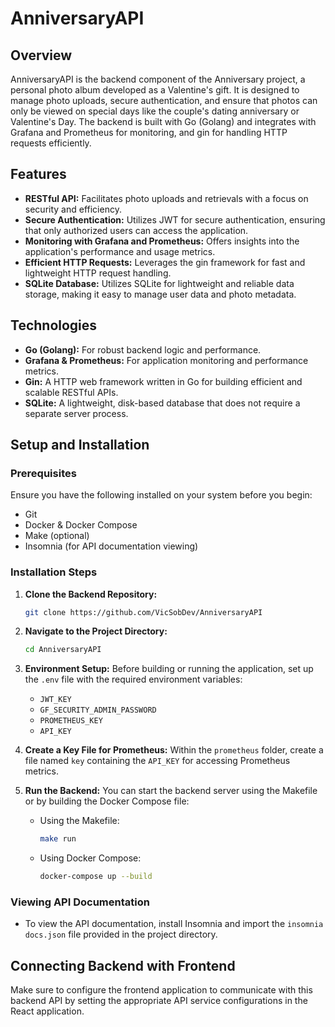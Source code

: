 
# AnniversaryAPI

## Overview

AnniversaryAPI is the backend component of the Anniversary project, a personal photo album developed as a Valentine's gift. It is designed to manage photo uploads, secure authentication, and ensure that photos can only be viewed on special days like the couple's dating anniversary or Valentine's Day. The backend is built with Go (Golang) and integrates with Grafana and Prometheus for monitoring, and gin for handling HTTP requests efficiently.

## Features

- **RESTful API:** Facilitates photo uploads and retrievals with a focus on security and efficiency.
- **Secure Authentication:** Utilizes JWT for secure authentication, ensuring that only authorized users can access the application.
- **Monitoring with Grafana and Prometheus:** Offers insights into the application's performance and usage metrics.
- **Efficient HTTP Requests:** Leverages the gin framework for fast and lightweight HTTP request handling.
- **SQLite Database:** Utilizes SQLite for lightweight and reliable data storage, making it easy to manage user data and photo metadata.

## Technologies

- **Go (Golang):** For robust backend logic and performance.
- **Grafana & Prometheus:** For application monitoring and performance metrics.
- **Gin:** A HTTP web framework written in Go for building efficient and scalable RESTful APIs.
- **SQLite:** A lightweight, disk-based database that does not require a separate server process.

## Setup and Installation

### Prerequisites

Ensure you have the following installed on your system before you begin:

- Git
- Docker & Docker Compose
- Make (optional)
- Insomnia (for API documentation viewing)

### Installation Steps

1. **Clone the Backend Repository:**
   ```bash
   git clone https://github.com/VicSobDev/AnniversaryAPI
   ```

2. **Navigate to the Project Directory:**
   ```bash
   cd AnniversaryAPI
   ```

3. **Environment Setup:**
   Before building or running the application, set up the `.env` file with the required environment variables:
   - `JWT_KEY`
   - `GF_SECURITY_ADMIN_PASSWORD`
   - `PROMETHEUS_KEY`
   - `API_KEY`

4. **Create a Key File for Prometheus:**
   Within the `prometheus` folder, create a file named `key` containing the `API_KEY` for accessing Prometheus metrics.

5. **Run the Backend:**
   You can start the backend server using the Makefile or by building the Docker Compose file:
   - Using the Makefile:
     ```bash
     make run
     ```
   - Using Docker Compose:
     ```bash
     docker-compose up --build
     ```

### Viewing API Documentation

- To view the API documentation, install Insomnia and import the `insomnia docs.json` file provided in the project directory.

## Connecting Backend with Frontend

Make sure to configure the frontend application to communicate with this backend API by setting the appropriate API service configurations in the React application.